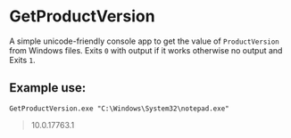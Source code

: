 # GetProductVersion
A simple unicode-friendly console app to get the value of `ProductVersion` from Windows files. Exits `0` with output if it works otherwise no output and Exits `1`.

## Example use: 
`GetProductVersion.exe "C:\Windows\System32\notepad.exe"` 
> 10.0.17763.1
